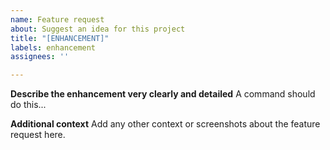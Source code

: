 ```yaml
---
name: Feature request
about: Suggest an idea for this project
title: "[ENHANCEMENT]"
labels: enhancement
assignees: ''

---
```


**Describe the enhancement very clearly and detailed**
A command should do this...

**Additional context**
Add any other context or screenshots about the feature request here.
